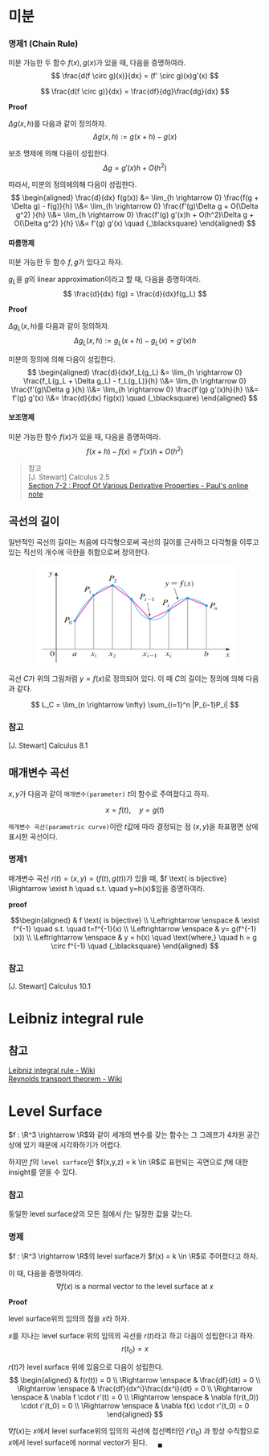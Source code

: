# 미분

### 명제1 (Chain Rule)
미분 가능한 두 함수 $f(x),g(x)$가 있을 때, 다음을 증명하여라.
$$ \frac{d(f \circ g)(x)}{dx} = (f' \circ g)(x)g'(x)  $$

$$ \frac{d(f \circ g)}{dx} = \frac{df}{dg}\frac{dg}{dx} $$

**Proof**

$\Delta g(x,h)$를 다음과 같이 정의하자.
$$ \Delta g(x,h) := g(x+h) - g(x) $$

보조 명제에 의해 다음이 성립한다.
$$ \Delta g = g'(x)h + O(h^2) $$

따라서, 미분의 정의에의해 다음이 성립한다.
$$ \begin{aligned} \frac{d}{dx} f(g(x)) &= \lim_{h \rightarrow 0} \frac{f(g + \Delta g) - f(g)}{h} \\&= \lim_{h \rightarrow 0} \frac{f'(g)\Delta g + O(\Delta g^2) }{h} \\&= \lim_{h \rightarrow 0} \frac{f'(g) g'(x)h + O(h^2)\Delta g + O(\Delta g^2) }{h} \\&= f'(g) g'(x) \quad {_\blacksquare} \end{aligned} $$

#### 따름명제
미분 가능한 두 함수 $f,g$가 있다고 하자.

$g_L$을 $g$의 linear approximation이라고 할 때, 다음을 증명하여라.
$$ \frac{d}{dx} f(g) = \frac{d}{dx}f(g_L) $$

**Proof**

$\Delta g_L(x,h)$를 다음과 같이 정의하자.
$$ \Delta g_L(x,h) := g_L(x+h) - g_L(x) = g'(x)h $$

미분의 정의에 의해 다음이 성립한다.
$$ \begin{aligned} \frac{d}{dx}f_L(g_L) &= \lim_{h \rightarrow 0} \frac{f_L(g_L + \Delta g_L) - f_L(g_L)}{h} \\&= \lim_{h \rightarrow 0} \frac{f'(g)\Delta g }{h} \\&= \lim_{h \rightarrow 0} \frac{f'(g) g'(x)h}{h} \\&= f'(g) g'(x) \\&= \frac{d}{dx} f(g(x)) \quad {_\blacksquare} \end{aligned} $$


#### 보조명제
미분 가능한 함수 $f(x)$가 있을 때, 다음을 증명하여라.
$$ f(x+h) - f(x) = f'(x)h + O(h^2) $$

>참고  
[J. Stewart] Calculus 2.5  
[Section 7-2 : Proof Of Various Derivative Properties - Paul's online note](https://tutorial.math.lamar.edu/Classes/CalcI/DerivativeProofs.aspx)  




## 곡선의 길이
일반적인 곡선의 길이는 처음에 다각형으로써 곡선의 길이를 근사하고 다각형을 이루고 있는 직선의 개수에 극한을 취함으로써 정의한다.

<p align = "center">
<img src = "./image/curve1.png" width = 400 height = 200>
</p>

곡선 $C$가 위의 그림처럼 $y=f(x)$로 정의되어 있다. 이 때 $C$의 길이는 정의에 의해 다음과 같다.

$$ L_C = \lim_{n \rightarrow \infty} \sum_{i=1}^n |P_{i-1}P_i| $$

### 참고
[J. Stewart] Calculus 8.1

## 매개변수 곡선
$x,y$가 다음과 같이 `매개변수(parameter)` $t$의 함수로 주여졌다고 하자.

$$ x = f(t), \quad y = g(t) $$

`매개변수 곡선(parametric curve)`이란 $t$값에 따라 결정되는 점 $(x,y)$을 좌표평면 상에 표시한 곡선이다.

### 명제1
매개변수 곡선 $r(t) = (x, y) = (f(t), g(t))$가 있을 때, $f \text{ is bijective} \Rightarrow \exist h \quad s.t. \quad y=h(x)$임을 증명하여라.

**proof**

$$\begin{aligned} & f \text{ is bijective} \\ \Leftrightarrow \enspace & \exist f^{-1} \quad s.t. \quad t=f^{-1}(x) \\ \Leftrightarrow \enspace & y= g(f^{-1}(x)) \\ \Leftrightarrow \enspace & y = h(x) \quad \text{where,} \quad h = g \circ f^{-1} \quad {_\blacksquare} \end{aligned} $$


### 참고
[J. Stewart] Calculus 10.1

# Leibniz integral rule

## 참고
[Leibniz integral rule - Wiki](https://en.wikipedia.org/wiki/Leibniz_integral_rule)  
[Reynolds transport theorem - Wiki](https://en.wikipedia.org/wiki/Reynolds_transport_theorem)  


# Level Surface
$f : \R^3 \rightarrow \R$와 같이 세개의 변수를 갖는 함수는 그 그래프가 4차원 공간상에 있기 때문에 시각화하기가 어렵다.

하지만 $f$의 `level surface`인 $f(x,y,z) = k \in \R$로 표현되는 곡면으로 $f$에 대한 insight를 얻을 수 있다.

### 참고
동일한 level surface상의 모든 점에서 $f$는 일정한 값을 갖는다.

### 명제
$f : \R^3 \rightarrow \R$의 level surface가 $f(x) = k \in \R$로 주어졌다고 하자.

이 때, 다음을 증명하여라.
$$ \nabla f(x) \text{ is a normal vector to the level surface at } x $$

**Proof**

level surface위의 임의의 점을 $x$라 하자.

$x$를 지나는 level surface 위의 임의의 곡선을 $r(t)$라고 하고 다음이 성립한다고 하자.
$$ r(t_0) = x $$

$r(t)$가 level surface 위에 있음으로 다음이 성립한다.
$$ \begin{aligned} & f(r(t)) = 0 \\ \Rightarrow \enspace & \frac{df}{dt} = 0 \\ \Rightarrow \enspace & \frac{df}{dx^i}\frac{dx^i}{dt} = 0 \\ \Rightarrow \enspace & \nabla f \cdot r'(t) = 0 \\ \Rightarrow \enspace & \nabla f(r(t_0)) \cdot r'(t_0) = 0 \\ \Rightarrow \enspace & \nabla f(x) \cdot r'(t_0) = 0 \end{aligned} $$

$\nabla f(x)$는 $x$에서 level surface위의 임의의 곡선에 접선벡터인 $r'(t_0)$ 과 항상 수직함으로 $x$에서 level surface에 normal vector가 된다. $\quad {_\blacksquare}$